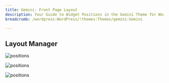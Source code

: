 ```yaml
---
title: Gemini: Front Page Layout
description: Your Guide to Widget Positions in the Gemini Theme for WordPress
breadcrumb: /wordpress:WordPress/!themes:Themes/gemini:Gemini

---
```


## Layout Manager

![positions](assets/outline_home_1.jpeg)

![positions](assets/outline_home_2.jpeg)

![positions](assets/outline_home_3.jpeg)